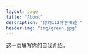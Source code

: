 ```yaml
---
layout: page
title: "About"
description: "你的111博客描述 " 
header-img: "img/green.jpg"
---
```


这一页填写你的自我介绍。





